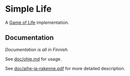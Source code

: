 
Simple Life
===========

[gol]: http://en.wikipedia.org/wiki/Conway%27s_Game_of_Life

A [Game of Life][gol] implementation.


Documentation
-------------

*Documentation is all in Finnish.*

See [doc/ohje.md](doc/ohje.md) for usage.

See [doc/aihe-ja-rakenne.pdf](doc/aihe-ja-rakenne.pdf) for
more detailed description.
